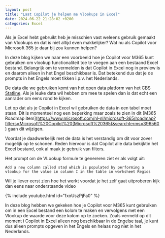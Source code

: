 ```yaml
---
layout: post
title: "Laat Copilot je helpen me Vlookups in Excel"
date: 2024-06-22 21:28:02 +0200
categories: Excel
---
```


Als je Excel hebt gebruikt heb je misschien vast weleens gebruik gemaakt van Vlookups en dat is niet altijd even makkelijker? Wat nu als Copilot voor Microsoft 365 je daar bij zou kunnen helpen?

In deze blog kijken we naar een voorbeeld hoe je Copilot voor M365 kunt gebruiken om vlookup functionaliteit toe te voegen aan een bestaand Excel bestand. Belangrijk om te vermelden is dat Copilot in Excel nog in preview is en daarom alleen in het Engel beschikbaar is. Dat betekend dus dat je de prompts in het Engels moet tikken i.p.v. het Nederlands.

De data die we gebruiken komt van het open data platform van het CBS [Statline](https://opendata.cbs.nl/statline/#/CBS/nl/). Als je leuke data wil hebben om mee te spelen dan is dat echt een aanrader om eens rond te kijken.

Let op dat als je Copilot in Excel wil gebruiken de data in een tabel moet staan. Dit is momenteel nog een beperking maar zoals te zien in dit [M365 Roadmap item])https://www.microsoft.com/nl-nl/microsoft-365/roadmap?filters=Microsoft%20Copilot%20(Microsoft%20365)&searchterms=396560) gaan dit wijzigen.

Voordat je daadwerkelijk met de data is het verstandig om dit voor zover mogelijk op te schonen. Reden hiervoor is dat Copilot alle data bekijktin het Excel bestand, ook al maak je gebruik van filters.

Het prompt om de VLookup formule te genereren ziet er als volgt uit:

`Add a new column called stad which is populated by performing a vlookup for the value in column C in the table in worksheet Regios`

Wil je liever eerst zien hoe het werkt voordat je het zelf gaat uitproberen kijk dan eens naar onderstaande video

{% include youtube.html id="fxoUszPjFa0" %}

In deze blog hebben we gekeken hoe je Copilot voor M365 kunt gebruiken om in een Excel bestand een kolom te maken en vervolgens met een Vlookup de waarde voor deze kolom op te zoeken. Zoals vermeld op dit moment i Copilot in Excel alleen nog beschikbaar in de Engelse taal, je kunt dus alleen prompts opgeven in het Engels en helaas nog niet in het Nederlands.
